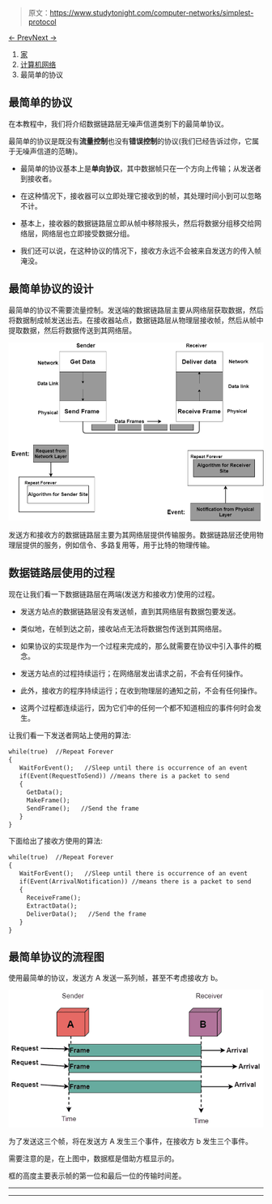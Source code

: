 > 原文：<https://www.studytonight.com/computer-networks/simplest-protocol>

[← Prev](/computer-networks/flow-and-error-control "Flow and Error")[Next →](/computer-networks/stopandwait-protocol "Stop-and-Wait Protocol")

<nav aria-label="breadcrumb">

1.  [家](/)
2.  [计算机网络](/computer-networks)
3.  最简单的协议

</nav>

<article>

# 最简单的协议

在本教程中，我们将介绍数据链路层无噪声信道类别下的最简单协议。

最简单的协议是既没有**流量控制**也没有**错误控制**的协议(我们已经告诉过你，它属于无噪声信道的范畴)。

*   最简单的协议基本上是**单向协议**，其中数据帧只在一个方向上传输；从发送者到接收者。

*   在这种情况下，接收器可以立即处理它接收到的帧，其处理时间小到可以忽略不计。

*   基本上，接收器的数据链路层立即从帧中移除报头，然后将数据分组移交给网络层，网络层也立即接受数据分组。

*   我们还可以说，在这种协议的情况下，接收方永远不会被来自发送方的传入帧淹没。

## 最简单协议的设计

最简单的协议不需要流量控制。发送端的数据链路层主要从网络层获取数据，然后将数据制成帧发送出去。在接收器站点，数据链路层从物理层接收帧，然后从帧中提取数据，然后将数据传送到其网络层。

![](img/c61235487450b650d50f283ef93d0370.png)

发送方和接收方的数据链路层主要为其网络层提供传输服务。数据链路层还使用物理层提供的服务，例如信令、多路复用等，用于比特的物理传输。

## 数据链路层使用的过程

现在让我们看一下数据链路层在两端(发送方和接收方)使用的过程。

*   发送方站点的数据链路层没有发送帧，直到其网络层有数据包要发送。

*   类似地，在帧到达之前，接收站点无法将数据包传送到其网络层。

*   如果协议的实现是作为一个过程来完成的，那么就需要在协议中引入事件的概念。

*   发送方站点的过程持续运行；在网络层发出请求之前，不会有任何操作。

*   此外，接收方的程序持续运行；在收到物理层的通知之前，不会有任何操作。

*   这两个过程都连续运行，因为它们中的任何一个都不知道相应的事件何时会发生。

让我们看一下发送者网站上使用的算法:

```
while(true)  //Repeat Forever
{
   WaitForEvent();   //Sleep until there is occurrence of an event
   if(Event(RequestToSend)) //means there is a packet to send
   {
     GetData();
     MakeFrame();    
     SendFrame();   //Send the frame 
   }
}
```

下面给出了接收方使用的算法:

```
while(true)  //Repeat Forever
{
   WaitForEvent();   //Sleep until there is occurrence of an event
   if(Event(ArrivalNotification)) //means there is a packet to send
   {
     ReceiveFrame();
     ExtractData();    
     DeliverData();   //Send the frame 
   }
}
```

## 最简单协议的流程图

使用最简单的协议，发送方 A 发送一系列帧，甚至不考虑接收方 b。

![](img/2d2201de24dda2d7f3600ceeaaed3599.png)

为了发送这三个帧，将在发送方 A 发生三个事件，在接收方 b 发生三个事件。

需要注意的是，在上图中，数据框是借助方框显示的。

框的高度主要表示帧的第一位和最后一位的传输时间差。

</article>

* * *

* * *